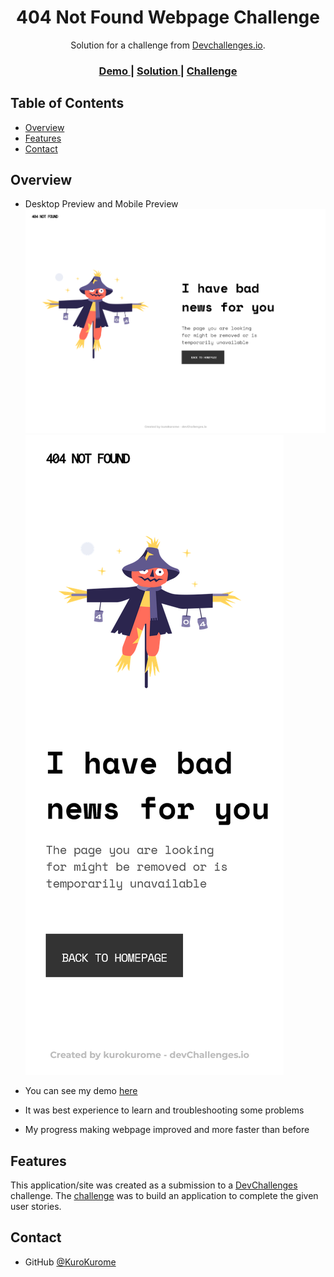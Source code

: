 <h1 align="center">404 Not Found Webpage Challenge</h1>

<div align="center">
   Solution for a challenge from  <a href="http://devchallenges.io" target="_blank">Devchallenges.io</a>.
</div>

<div align="center">
  <h3>
    <a id="Demo" href="https://kurokurome.github.io/404-not-found-challenge">
      Demo
    </a>
    <span> | </span>
    <a href="https://{your-url-to-the-solution}">
      Solution
    </a>
    <span> | </span>
    <a href="https://devchallenges.io/challenges/wBunSb7FPrIepJZAg0sY">
      Challenge
    </a>
  </h3>
</div>

<!-- TABLE OF CONTENTS -->

## Table of Contents

- [Overview](#overview)
- [Features](#features)
- [Contact](#contact)

<!-- OVERVIEW -->

## Overview
- Desktop Preview and Mobile Preview
![Desktop](https://github.com/kurokurome/404-not-found-challenge/blob/9dfe9c9f691e8651369a71eba90b06e896f8f4f7/Screenshot-Desktop.png)
![Mobile](https://github.com/kurokurome/404-not-found-challenge/blob/9dfe9c9f691e8651369a71eba90b06e896f8f4f7/Screenshot-Mobile.png)

- You can see my demo [here](https://kurokurome.github.io/404-not-found-challenge)
- It was best experience to learn and troubleshooting some problems
- My progress making webpage improved and more faster than before

## Features

This application/site was created as a submission to a [DevChallenges](https://devchallenges.io/challenges) challenge. The [challenge](https://devchallenges.io/challenges/wBunSb7FPrIepJZAg0sY) was to build an application to complete the given user stories.

## Contact

- GitHub [@KuroKurome](https://github.com/kurokurome/)
